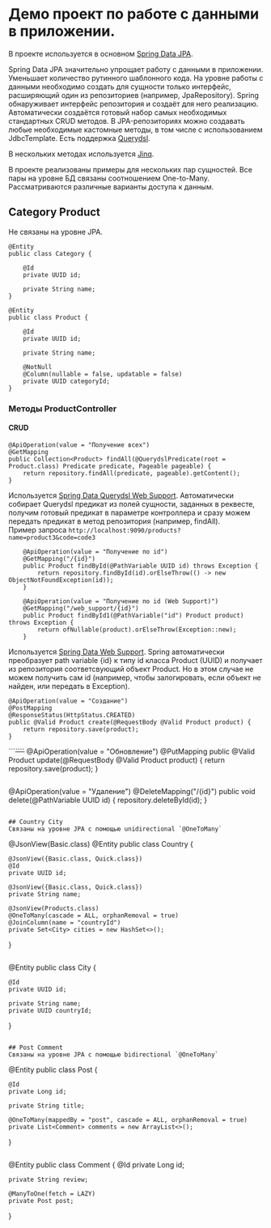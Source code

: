 # Демо проект по работе с данными в приложении.

В проекте используется в основном [Spring Data JPA](https://spring.io/projects/spring-data-jpa).

Spring Data JPA значительно упрощает работу с данными в приложении. Уменьшает количество рутинного шаблонного кода. На уровне работы с данными необходимо создать для сущности  только интерфейс, расширяющий один из репозиториев (например, JpaRepository). Spring обнаруживает интерфейс репозитория и создаёт для него реализацию. Автоматически создаётся готовый набор самых необходимых стандартных CRUD методов. В JPA-репозиториях можно создавать любые необходимые кастомные методы, в том числе с использованием JdbcTemplate. Есть поддержка [Querydsl](http://www.querydsl.com/).

В нескольких методах используется [Jinq](http://www.jinq.org/).

В проекте реализованы примеры для нескольких пар сущностей. Все пары на уровне БД связаны соотношением One-to-Many. Рассматриваются различные варианты доступа к данным. 

## Category Product
Не связаны на уровне JPA.
```
@Entity
public class Category {

    @Id
    private UUID id;

    private String name;
}
```
```
@Entity
public class Product {

    @Id
    private UUID id;

    private String name;

    @NotNull
    @Column(nullable = false, updatable = false)
    private UUID categoryId;
}
```
### Методы ProductController

#### CRUD
```
@ApiOperation(value = "Получение всех")
@GetMapping
public Collection<Product> findAll(@QuerydslPredicate(root = Product.class) Predicate predicate, Pageable pageable) {
    return repository.findAll(predicate, pageable).getContent();
}
```
Используется [Spring Data Querydsl Web Support](https://www.baeldung.com/rest-api-search-querydsl-web-in-spring-data-jpa). 
Автоматически собирает Querydsl предикат из полей сущности, заданных в реквесте, получим готовый предикат в параметре контроллера и сразу можем передать предикат в метод репозитория (например, findAll).  
Пример запроса `http://localhost:9090/products?name=product3&code=code3` 
```
    @ApiOperation(value = "Получение по id")
    @GetMapping("/{id}")
    public Product findById(@PathVariable UUID id) throws Exception {
        return repository.findById(id).orElseThrow(() -> new ObjectNotFoundException(id));
    }

```
```
    @ApiOperation(value = "Получение по id (Web Support)")
    @GetMapping("/web_support/{id}")
    public Product findById1(@PathVariable("id") Product product) throws Exception {
        return ofNullable(product).orElseThrow(Exception::new);
    }
```
Используется [Spring Data Web Support](https://www.baeldung.com/spring-data-web-support). Spring автоматически преобразует path variable {id} к типу id класса Product (UUID) и получает из репозитория соответсвующий объект Product. Но в этом случае не можем получить сам id (например, чтобы залогировать, если объект не найден, или передать в Exception).  
```
@ApiOperation(value = "Создание")
@PostMapping
@ResponseStatus(HttpStatus.CREATED)
public @Valid Product create(@RequestBody @Valid Product product) {
    return repository.save(product);
}
```
```~~~~````~~~~
@ApiOperation(value = "Обновление")
@PutMapping
public @Valid Product update(@RequestBody @Valid Product product) {
    return repository.save(product);
}
```
```
@ApiOperation(value = "Удаление")
@DeleteMapping("/{id}")
public void delete(@PathVariable UUID id) {
    repository.deleteById(id);
}
```

## Country City
Связаны на уровне JPA с помощью unidirectional `@OneToMany`
```
@JsonView(Basic.class)
@Entity
public class Country {

    @JsonView({Basic.class, Quick.class})
    @Id
    private UUID id;

    @JsonView({Basic.class, Quick.class})
    private String name;

    @JsonView(Products.class)
    @OneToMany(cascade = ALL, orphanRemoval = true)
    @JoinColumn(name = "countryId")
    private Set<City> cities = new HashSet<>();
}
```
```
@Entity
public class City {

    @Id
    private UUID id;

    private String name;
    private UUID countryId;
}
```

## Post Comment
Связаны на уровне JPA с помощью bidirectional `@OneToMany`
```
@Entity
public class Post {

    @Id
    private Long id;

    private String title;

    @OneToMany(mappedBy = "post", cascade = ALL, orphanRemoval = true)
    private List<Comment> comments = new ArrayList<>();
}
```
```
@Entity
public class Comment {
    @Id
    private Long id;

    private String review;

    @ManyToOne(fetch = LAZY)
    private Post post;
}
```
